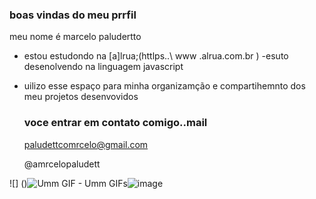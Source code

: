 ### boas vindas do  meu prrfil

meu nome é marcelo paludertto

- estou estudondo na [a]lrua;(httlps..\\ www .alrua.com.br )
-esuto desenolvendo na linguagem javascript
- uilizo esse espaço para minha organizamção e compartihemnto dos meu projetos desenvovidos

  ### voce entrar em contato comigo..mail

  paludettcomrcelo@gmail.com
  
  @amrcelopaludett

![] ()<img src="https://media1.tenor.com/m/opEBWw0uddoAAAAC/umm.gif" alt="Umm GIF - Umm GIFs"/>![image](https://github.com/3acaua/3acaua/assets/173810051/c05ba760-2d3d-4f92-83fd-0d399b00c08b)
